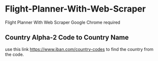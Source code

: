 # Flight-Planner-With-Web-Scraper
Flight Planner With Web Scraper
Google Chrome required

## Country Alpha-2 Code to Country Name

use this link https://www.iban.com/country-codes to find the country from the code.
